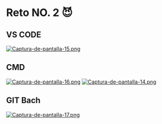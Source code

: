 # Reto NO. 2 😈
## VS CODE
[![Captura-de-pantalla-15.png](https://i.postimg.cc/44MWMKyv/Captura-de-pantalla-15.png)](https://postimg.cc/hhL8Qt9h)
## CMD
[![Captura-de-pantalla-16.png](https://i.postimg.cc/C5WJf2Xr/Captura-de-pantalla-16.png)](https://postimg.cc/N2kR3dgR)
[![Captura-de-pantalla-14.png](https://i.postimg.cc/vB20GTzs/Captura-de-pantalla-14.png)](https://postimg.cc/FdcyZ98W)
## GIT Bach
[![Captura-de-pantalla-17.png](https://i.postimg.cc/gjwNjpS6/Captura-de-pantalla-17.png)](https://postimg.cc/JHLbYfW1)
